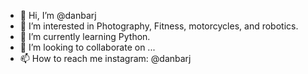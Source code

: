 - 👋 Hi, I’m @danbarj
- 👀 I’m interested in Photography, Fitness, motorcycles, and robotics.
- 🌱 I’m currently learning Python.
- 💞️ I’m looking to collaborate on ...
- 📫 How to reach me instagram: @danbarj

<!---
danbarj/danbarj is a ✨ special ✨ repository because its `README.md` (this file) appears on your GitHub profile.
You can click the Preview link to take a look at your changes.
--->
